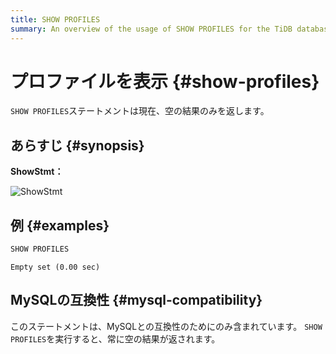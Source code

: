 ```yaml
---
title: SHOW PROFILES
summary: An overview of the usage of SHOW PROFILES for the TiDB database.
---
```


# プロファイルを表示 {#show-profiles}

`SHOW PROFILES`ステートメントは現在、空の結果のみを返します。

## あらすじ {#synopsis}

**ShowStmt：**

![ShowStmt](https://download.pingcap.com/images/docs/sqlgram/ShowStmt.png)

## 例 {#examples}


```sql
SHOW PROFILES
```

```
Empty set (0.00 sec)
```

## MySQLの互換性 {#mysql-compatibility}

このステートメントは、MySQLとの互換性のためにのみ含まれています。 `SHOW PROFILES`を実行すると、常に空の結果が返されます。
